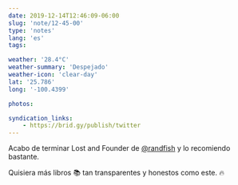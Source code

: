 ```yaml
---
date: 2019-12-14T12:46:09-06:00
slug: 'note/12-45-00'
type: 'notes'
lang: 'es'
tags:

weather: '28.4°C'
weather-summary: 'Despejado'
weather-icon: 'clear-day'
lat: '25.786'
long: '-100.4399'

photos:

syndication_links:
    - https://brid.gy/publish/twitter
---
```

Acabo de terminar Lost and Founder de <a href="https://twitter.com/@randfish">@randfish</a> y lo recomiendo bastante.

Quisiera más libros 📚 tan transparentes y honestos como este. 🔥 